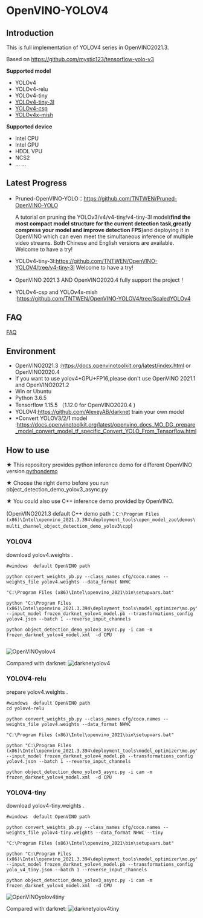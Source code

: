 # OpenVINO-YOLOV4

## Introduction

 This is full implementation of YOLOV4  series in OpenVINO2021.3.

 Based on https://github.com/mystic123/tensorflow-yolo-v3

**Supported model**

- YOLOv4
- YOLOv4-relu
- YOLOv4-tiny
- [YOLOv4-tiny-3l](https://github.com/TNTWEN/OpenVINO-YOLOV4/tree/v4-tiny-3l)
- [YOLOv4-csp](https://github.com/TNTWEN/OpenVINO-YOLOV4/tree/ScaledYOLOv4)
- [YOLOv4x-mish](https://github.com/TNTWEN/OpenVINO-YOLOV4/tree/ScaledYOLOv4)

**Supported device**

- Intel CPU
- Intel GPU
- HDDL VPU
- NCS2
- ...   ...



## Latest Progress
- Pruned-OpenVINO-YOLO：https://github.com/TNTWEN/Pruned-OpenVINO-YOLO

  A tutorial on pruning the YOLOv3/v4/v4-tiny/v4-tiny-3l model(**find the most compact model structure for the current detection task,greatly compress your model and improve detection FPS**)and deploying it in OpenVINO which can even meet the simultaneous inference of multiple video streams. Both Chinese and English versions are available. Welcome to have a try!

- YOLOv4-tiny-3l:https://github.com/TNTWEN/OpenVINO-YOLOV4/tree/v4-tiny-3l      Welcome to have a try!

- OpenVINO 2021.3 AND OpenVINO2020.4 fully support the project！

- YOLOv4-csp and YOLOv4x-mish :https://github.com/TNTWEN/OpenVINO-YOLOV4/tree/ScaledYOLOv4

## FAQ 
[FAQ](https://github.com/TNTWEN/OpenVINO-YOLOV4/issues/10)

## Environment

- OpenVINO2021.3 :https://docs.openvinotoolkit.org/latest/index.html or OpenVINO2020.4
- If you want to use yolov4+GPU+FP16,please don't use OpenVINO 2021.1 and OpenVINO2021.2
- Win or Ubuntu
- Python 3.6.5
- Tensorflow 1.15.5 （1.12.0 for OpenVINO2020.4 )
- YOLOV4:https://github.com/AlexeyAB/darknet   train your own model
- *Convert YOLOV3/2/1 model :https://docs.openvinotoolkit.org/latest/openvino_docs_MO_DG_prepare_model_convert_model_tf_specific_Convert_YOLO_From_Tensorflow.html


## How to use
★ This repository provides python inference demo for different OpenVINO version.[pythondemo](https://github.com/TNTWEN/OpenVINO-YOLOV4/tree/master/pythondemo)

★ Choose the right demo before you run object_detection_demo_yolov3_async.py

★ You could also use C++ inference demo provided by OpenVINO.

  (OpenVINO2021.3 default C++ demo path：`C:\Program Files (x86)\Intel\openvino_2021.3.394\deployment_tools\open_model_zoo\demos\multi_channel_object_detection_demo_yolov3\cpp`)

### YOLOV4

download yolov4.weights .  

```
#windows  default OpenVINO path

python convert_weights_pb.py --class_names cfg/coco.names --weights_file yolov4.weights --data_format NHWC

"C:\Program Files (x86)\Intel\openvino_2021\bin\setupvars.bat"

python "C:\Program Files (x86)\Intel\openvino_2021.3.394\deployment_tools\model_optimizer\mo.py" --input_model frozen_darknet_yolov4_model.pb --transformations_config yolov4.json --batch 1 --reverse_input_channels

python object_detection_demo_yolov3_async.py -i cam -m frozen_darknet_yolov4_model.xml  -d CPU


```


 ![OpenVINOyolov4](assets/yolov4-416.png)

Compared with darknet:
 ![darknetyolov4](assets/darknet-v4-416.jpg)

### YOLOV4-relu

prepare yolov4.weights .  

```
#windows  default OpenVINO path
cd yolov4-relu

python convert_weights_pb.py --class_names cfg/coco.names --weights_file yolov4.weights --data_format NHWC

"C:\Program Files (x86)\Intel\openvino_2021\bin\setupvars.bat"

python "C:\Program Files (x86)\Intel\openvino_2021.3.394\deployment_tools\model_optimizer\mo.py" --input_model frozen_darknet_yolov4_model.pb --transformations_config yolov4.json --batch 1 --reverse_input_channels

python object_detection_demo_yolov3_async.py -i cam -m frozen_darknet_yolov4_model.xml  -d CPU
```



### YOLOV4-tiny

download yolov4-tiny.weights .  

```
#windows  default OpenVINO path

python convert_weights_pb.py --class_names cfg/coco.names --weights_file yolov4-tiny.weights --data_format NHWC --tiny

"C:\Program Files (x86)\Intel\openvino_2021\bin\setupvars.bat"

python "C:\Program Files (x86)\Intel\openvino_2021.3.394\deployment_tools\model_optimizer\mo.py" --input_model frozen_darknet_yolov4_model.pb --transformations_config yolo_v4_tiny.json --batch 1 --reverse_input_channels

python object_detection_demo_yolov3_async.py -i cam -m frozen_darknet_yolov4_model.xml  -d CPU
```

 ![OpenVINOyolov4tiny](assets/yolov4tiny416.png)

Compared with darknet:
 ![darknetyolov4tiny](assets/darknet-v4tiny-416.jpg)





